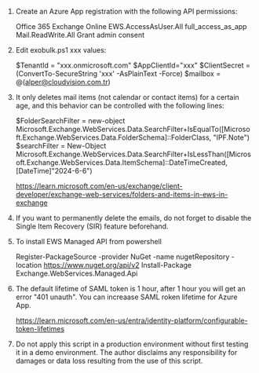 1. Create an Azure App registration with the following API permissions:

	Office 365 Exchange Online
	EWS.AccessAsUser.All
	full_access_as_app
	Mail.ReadWrite.All
	Grant admin consent

2. Edit exobulk.ps1 xxx values:

	$TenantId = "xxx.onmicrosoft.com"
	$AppClientId="xxx"
	$ClientSecret = (ConvertTo-SecureString 'xxx' -AsPlainText -Force)
	$mailbox = @(alper@cloudvision.com.tr)

3. It only deletes mail items (not calendar or contact items) for a certain age, and this behavior can be controlled with the following lines:

	$FolderSearchFilter = new-object Microsoft.Exchange.WebServices.Data.SearchFilter+IsEqualTo([Microsoft.Exchange.WebServices.Data.FolderSchema]::FolderClass, "IPF.Note")	
	$searchFilter = New-Object Microsoft.Exchange.WebServices.Data.SearchFilter+IsLessThan([Microsoft.Exchange.WebServices.Data.ItemSchema]::DateTimeCreated, [DateTime]"2024-6-6")

	https://learn.microsoft.com/en-us/exchange/client-developer/exchange-web-services/folders-and-items-in-ews-in-exchange

4. If you want to permanently delete the emails, do not forget to disable the Single Item Recovery (SIR) feature beforehand.

5. To install EWS Managed API from powershell

  	Register-PackageSource -provider NuGet -name nugetRepository -location https://www.nuget.org/api/v2
  	Install-Package Exchange.WebServices.Managed.Api
   
7.  The default lifetime of SAML token is 1 hour, after 1 hour you will get an error "401 unauth". You can increaase SAML roken lifetime for Azure App.

     https://learn.microsoft.com/en-us/entra/identity-platform/configurable-token-lifetimes

9. Do not apply this script in a production environment without first testing it in a demo environment. The author disclaims any responsibility for damages or data loss resulting from the use of this script.


